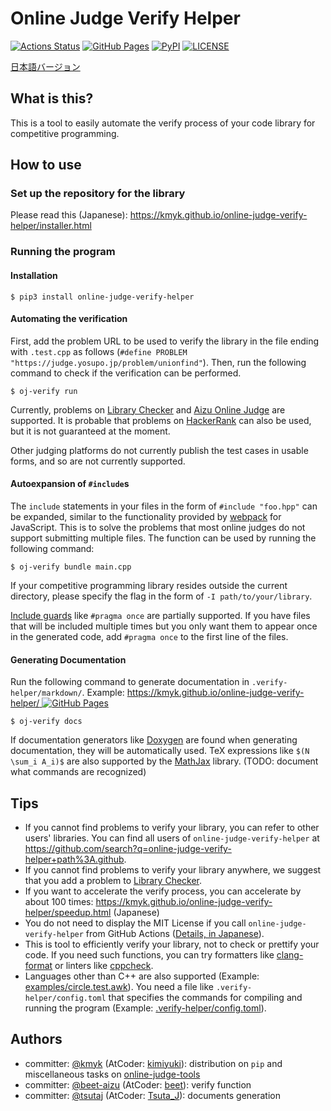 # Online Judge Verify Helper

[![Actions Status](https://github.com/kmyk/online-judge-verify-helper/workflows/verify/badge.svg)](https://github.com/kmyk/online-judge-verify-helper/actions)
[![GitHub Pages](https://img.shields.io/static/v1?label=GitHub+Pages&message=+&color=brightgreen&logo=github)](https://kmyk.github.io/online-judge-verify-helper/)
[![PyPI](https://img.shields.io/pypi/v/online-judge-verify-helper)](https://pypi.org/project/online-judge-verify-helper/)
[![LICENSE](https://img.shields.io/pypi/l/online-judge-verify-helper.svg)](https://github.com/kmyk/online-judge-verify-helper/blob/master/LICENSE)

[日本語バージョン](README.md)

## What is this?

This is a tool to easily automate the verify process of your code library for competitive programming.

## How to use

### Set up the repository for the library

Please read this (Japanese): <https://kmyk.github.io/online-judge-verify-helper/installer.html>

### Running the program

#### Installation

``` console
$ pip3 install online-judge-verify-helper
```

#### Automating the verification

First, add the problem URL to be used to verify the library in the file ending with `.test.cpp` as follows (`#define PROBLEM "https://judge.yosupo.jp/problem/unionfind"`). Then, run the following command to check if the verification can be performed.

``` console
$ oj-verify run
```

Currently, problems on [Library Checker](https://judge.yosupo.jp/) and [Aizu Online Judge](https://onlinejudge.u-aizu.ac.jp/home) are supported. It is probable that problems on [HackerRank](https://www.hackerrank.com/) can also be used, but it is not guaranteed at the moment.

Other judging platforms do not currently publish the test cases in usable forms, and so are not currently supported.

#### Autoexpansion of `#include`s

The `include` statements in your files in the form of `#include "foo.hpp"` can be expanded,
similar to the functionality provided by [webpack](https://webpack.js.org) for JavaScript. This is to solve the problems that most online judges do not support submitting multiple files.
The function can be used by running the following command:

``` console
$ oj-verify bundle main.cpp
```

If your competitive programming library resides outside the current directory, please specify the flag in the form of `-I path/to/your/library`.

[Include guards](https://ja.wikibooks.org/wiki/More_C%2B%2B_Idioms/%E3%82%A4%E3%83%B3%E3%82%AF%E3%83%AB%E3%83%BC%E3%83%89%E3%82%AC%E3%83%BC%E3%83%89%E3%83%9E%E3%82%AF%E3%83%AD%28Include_Guard_Macro%29) like `#pragma once` are partially supported. If you have files that will be included multiple times but you only want them to appear once in the generated code, add `#pragma once` to the first line of the files.

#### Generating Documentation

Run the following command to generate documentation in `.verify-helper/markdown/`. Example: [https://kmyk.github.io/online-judge-verify-helper/ ![GitHub Pages](https://img.shields.io/static/v1?label=GitHub+Pages&message=+&color=brightgreen&logo=github)](https://kmyk.github.io/online-judge-verify-helper/)

``` console
$ oj-verify docs
```

If documentation generators like [Doxygen](http://www.doxygen.jp) are found when generating documentation, they will be automatically used.
TeX expressions like `$(N \sum_i A_i)$` are also supported by the [MathJax](https://www.mathjax.org/) library.
(TODO: document what commands are recognized)

## Tips

-   If you cannot find problems to verify your library, you can refer to other users' libraries. You can find all users of `online-judge-verify-helper` at <https://github.com/search?q=online-judge-verify-helper+path%3A.github>.
-   If you cannot find problems to verify your library anywhere, we suggest that you add a problem to [Library Checker](https://judge.yosupo.jp/).
-   If you want to accelerate the verify process, you can accelerate by about 100 times: <https://kmyk.github.io/online-judge-verify-helper/speedup.html> (Japanese)
-   You do not need to display the MIT License if you call `online-judge-verify-helper` from GitHub Actions ([Details, in Japanese](https://github.com/kmyk/online-judge-verify-helper/issues/34)).
-   This is tool to efficiently verify your library, not to check or prettify your code. If you need such functions, you can try formatters like [clang-format](https://clang.llvm.org/docs/ClangFormat.html) or linters like [cppcheck](http://cppcheck.sourceforge.net/).
-   Languages other than C++ are also supported (Example: [examples/circle.test.awk](https://github.com/kmyk/online-judge-verify-helper/tree/master/examples/circle.test.awk)). You need a file like `.verify-helper/config.toml` that specifies the commands for compiling and running the program (Example: [.verify-helper/config.toml](https://github.com/kmyk/online-judge-verify-helper/blob/master/.verify-helper/config.toml)).

## Authors

-   committer: [@kmyk](https://github.com/kmyk) (AtCoder: [kimiyuki](https://atcoder.jp/users/kimiyuki)): distribution on `pip` and miscellaneous tasks on [online-judge-tools](https://github.com/kmyk/online-judge-tools)
-   committer: [@beet-aizu](https://github.com/beet-aizu) (AtCoder: [beet](https://atcoder.jp/users/beet)): verify function
-   committer: [@tsutaj](https://github.com/tsutaj) (AtCoder: [Tsuta_J](https://atcoder.jp/users/Tsuta_J)): documents generation
